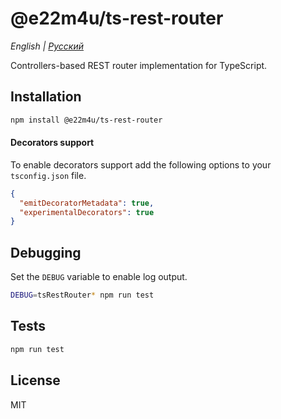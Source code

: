 # @e22m4u/ts-rest-router

*English | [Русский](./README-ru.md)*

Controllers-based REST router implementation for TypeScript.

## Installation

```bash
npm install @e22m4u/ts-rest-router
```

#### Decorators support

To enable decorators support add the following
options to your `tsconfig.json` file.

```json
{
  "emitDecoratorMetadata": true,
  "experimentalDecorators": true
}
```

## Debugging

Set the `DEBUG` variable to enable log output.

```bash
DEBUG=tsRestRouter* npm run test
```

## Tests

```bash
npm run test
```

## License

MIT
